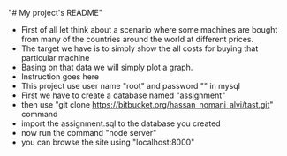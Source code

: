 "# My project's README" 
* First of all let think about a scenario where some machines are bought from many of the countries around the world at different prices.
* The target we have is to simply show the all costs for buying that particular machine
* Basing on that data we will simply plot a graph.
* Instruction goes here
* This project use user name "root" and password "" in mysql
* First we have to create a database named "assignment"
* then use "git clone https://bitbucket.org/hassan_nomani_alvi/tast.git" command
* import the assignment.sql to the database you created 
* now run the command "node server"
* you can browse the site using "localhost:8000"
